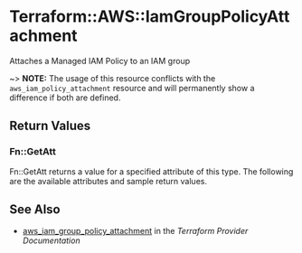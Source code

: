 # Terraform::AWS::IamGroupPolicyAttachment

Attaches a Managed IAM Policy to an IAM group

~> **NOTE:** The usage of this resource conflicts with the `aws_iam_policy_attachment` resource and will permanently show a difference if both are defined.

## Return Values

### Fn::GetAtt

Fn::GetAtt returns a value for a specified attribute of this type. The following are the available attributes and sample return values.

## See Also

* [aws_iam_group_policy_attachment](https://www.terraform.io/docs/providers/aws/r/iam_group_policy_attachment.html) in the _Terraform Provider Documentation_